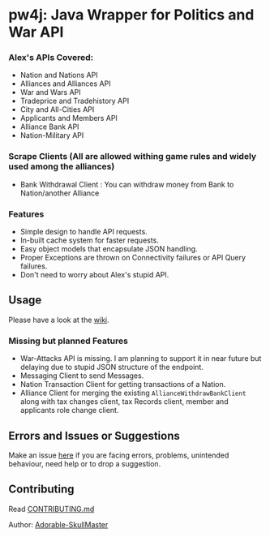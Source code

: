 # pw4j: Java Wrapper for Politics and War API
### Alex's APIs Covered:
- Nation and Nations API
- Alliances and Alliances API
- War and Wars API
- Tradeprice and Tradehistory API
- City and All-Cities API
- Applicants and Members API
- Alliance Bank API
- Nation-Military API

### Scrape Clients (All are allowed withing game rules and widely used among the alliances)
- Bank Withdrawal Client : You can withdraw money from Bank to Nation/another Alliance
    
### Features
- Simple design to handle API requests.
- In-built cache system for faster requests.
- Easy object models that encapsulate JSON handling.
- Proper Exceptions are thrown on Connectivity failures or API Query failures.
- Don't need to worry about Alex's stupid API.

## Usage

Please have a look at the [wiki](https://github.com/Adorable-SkullMaster/pw4j/wiki).

### Missing but planned Features

- War-Attacks API is missing. I am planning to support it in near future but delaying due to stupid JSON structure of the endpoint.
- Messaging Client to send Messages.
- Nation Transaction Client for getting transactions of a Nation.
- Alliance Client for merging the existing `AllianceWithdrawBankClient` along with tax changes client, tax Records client, member and applicants role change 
client.

## Errors and Issues or Suggestions
Make an issue [here](https://github.com/Adorable-SkullMaster/pw4j/issues) if you are facing errors, problems, unintended behaviour, need help or to drop a suggestion.

## Contributing
Read [CONTRIBUTING.md](CONTRIBUTING.md)

Author: [Adorable-SkullMaster](https://github.com/Adorable-SkullMaster)
